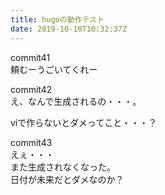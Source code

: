 ```yaml
---
title: hugoの動作テスト
date: 2019-10-10T10:32:37Z
---
```


commit41  
頼むーうごいてくれー

commit42  
え、なんで生成されるの・・・。

viで作らないとダメってこと・・・？

commit43  
えぇ・・・  
また生成されなくなった。  
日付が未来だとダメなのか？